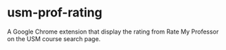 # usm-prof-rating
A Google Chrome extension that display the rating from Rate My Professor on the USM course search page.
